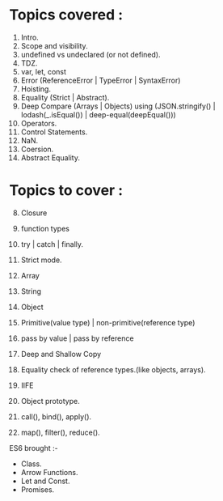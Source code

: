 # Topics covered :

1. Intro.
2. Scope and visibility.
3. undefined vs undeclared (or not defined).
4. TDZ.
5. var, let, const
6. Error (ReferenceError | TypeError | SyntaxError)
7. Hoisting.
8. Equality (Strict | Abstract).
9. Deep Compare (Arrays | Objects) using (JSON.stringify() | lodash(\_.isEqual()) | deep-equal(deepEqual()))
10. Operators.
11. Control Statements.
12. NaN.
13. Coersion.
14. Abstract Equality.

# Topics to cover :

8. Closure
9. function types
10. try | catch | finally.
11. Strict mode.

12. Array
13. String
14. Object
15. Primitive(value type) | non-primitive(reference type)
16. pass by value | pass by reference
17. Deep and Shallow Copy
18. Equality check of reference types.(like objects, arrays).
19. IIFE
20. Object prototype.
21. call(), bind(), apply().
22. map(), filter(), reduce().

ES6 brought :-

-   Class.
-   Arrow Functions.
-   Let and Const.
-   Promises.
